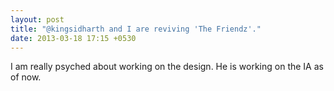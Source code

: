 ```yaml
---
layout: post
title: "@kingsidharth and I are reviving 'The Friendz'."
date: 2013-03-18 17:15 +0530
---
```


I am really psyched about working on the design. He is working on the IA as of now.
